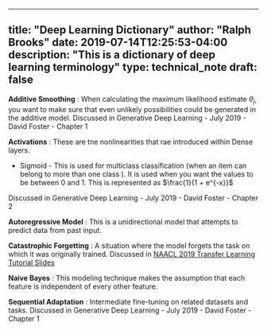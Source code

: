 
---
title: "Deep Learning Dictionary"
author: "Ralph Brooks"
date: 2019-07-14T12:25:53-04:00
description: "This is a dictionary of deep learning terminology"
type: technical_note
draft: false
---

**Additive Smoothing** : When calculating the maximum likelihood estimate $\theta_j$, you want to make sure that even unlikely possibilities could be generated in the additive model.
Discussed in Generative Deep Learning - July 2019 - David Foster - Chapter 1


**Activations** : These are tne nonlinearities that rae introduced within Dense layers.

* Sigmoid - This is used for multiclass classification (when an item can belong to more than one class ). It is used when you want the values to be between 0 and 1. 
This is represented as $\frac{1}{1 + e^{-x}}$


Discussed in Generative Deep Learning - July 2019 - David Foster - Chapter 2

**Autoregressive Model** : This is a unidirectional model that attempts to predict data from past input. 


**Catastrophic Forgetting** : A situation where the model forgets the task on which it was originally trained.
Discussed in [NAACL 2019 Transfer Learning Tutorial Slides](https://docs.google.com/presentation/d/1fIhGikFPnb7G5kr58OvYC3GN4io7MznnM0aAgadvJfc/edit#slide=id.g5a24b37ba6_3_865)



**Naive Bayes** : This modeling technique makes the assumption that each feature is independent of every other feature. 


**Sequential Adaptation** : Intermediate fine-tuning on related datasets and tasks. 
Discussed in Generative Deep Learning - July 2019 - David Foster - Chapter 1

